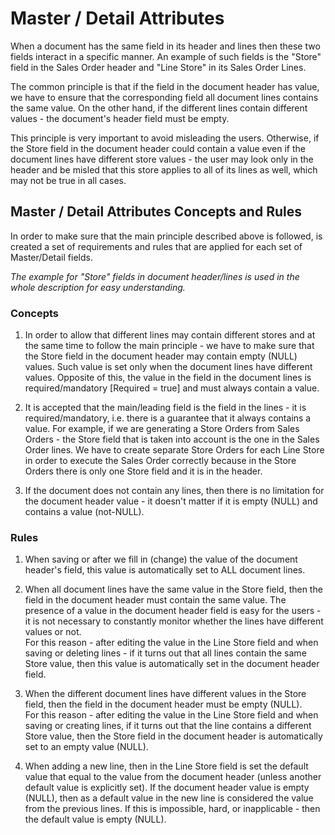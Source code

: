 # Master / Detail Attributes



When a document has the same field in its header and lines then these two fields interact in a specific manner. An example of such fields is the "Store" field in the Sales Order header and "Line Store" in its Sales Order Lines.

The common principle is that if the field in the document header has value, we have to ensure that the corresponding field all document lines contains the same value. On the other hand, if the different lines contain different values - the document's header field must be empty.

This principle is very important to avoid misleading the users. Otherwise, if the Store field in the document header could contain a value even if the document lines have different store values - the user may look only in the header and be misled that this store applies to all of its lines as well, which may not be true in all cases.



## Master / Detail Attributes Concepts and Rules

In order to make sure that the main principle described above is followed, is created a set of requirements and rules that are applied for each set of Master/Detail fields. 

*The example for "Store" fields in document header/lines is used in the whole description for easy understanding.*



### Concepts

1. In order to allow that different lines may contain different stores and at the same time to follow the main principle - we have to make sure that the Store field in the document header may contain empty (NULL) values. Such value is set only when the document lines have different values. Opposite of this, the value in the field in the document lines is required/mandatory [Required = true] and must always contain a value.



2. It is accepted that the main/leading field is the field in the lines - it is required/mandatory, i.e. there is a guarantee that it always contains a value. For example, if we are generating a Store Orders from Sales Orders - the Store field that is taken into account is the one in the Sales Order lines. We have to create separate Store Orders for each Line Store in order to execute the Sales Order correctly because in the Store Orders there is only one Store field and it is in the header.



3. If the document does not contain any lines, then there is no limitation for the document header value - it doesn't matter if it is empty (NULL) and contains a value (not-NULL).



### Rules

1. When saving or after we fill in (change) the value of the document header's field, this value is automatically set to ALL document lines.



2. When all document lines have the same value in the Store field, then the field in the document header must contain the same value. The presence of a value in the document header field is easy for the users - it is not necessary to constantly monitor whether the lines have different values or not. <br>
For this reason - after editing the value in the Line Store field and when saving or deleting lines - if it turns out that all lines contain the same Store value, then this value is automatically set in the document header field.



3. When the different document lines have different values in the Store field, then the field in the document header must be empty (NULL). <br>
For this reason -  after editing the value in the Line Store field and when saving or creating lines, if it turns out that the line contains a different Store value, then the Store field in the document header is automatically set to an empty value (NULL).



4. When adding a new line, then in the Line Store field is set the default value that equal to the value from the document header (unless another default value is explicitly set). If the document header value is empty (NULL), then as a default value in the new line is considered the value from the previous lines. If this is impossible, hard, or inapplicable - then the default value is empty (NULL).
